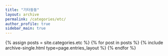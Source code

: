```yaml
---
title: "기타둥둥"
layout: archive
permalink: /categories/etc/
author_profile: true
sidebar_main: true
---
```


{% assign posts = site.categories.etc %}
{% for post in posts %}
{% include archive-single.html type=page.entries_layout %}
{% endfor %}
